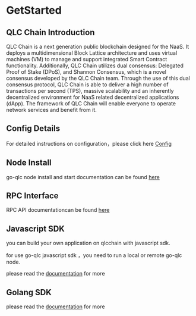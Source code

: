 # GetStarted

## QLC Chain Introduction

QLC Chain is a next generation public blockchain designed for the NaaS. It deploys a multidimensional Block Lattice architecture and uses virtual machines (VM) to manage and support integrated Smart Contract functionality. Additionally, QLC Chain utilizes dual consensus: Delegated Proof of Stake (DPoS), and Shannon Consensus, which is a novel consensus developed by the QLC Chain team. Through the use of this dual consensus protocol, QLC Chain is able to deliver a high number of transactions per second (TPS), massive scalability and an inherently decentralized environment for NaaS related decentralized applications (dApp). The framework of QLC Chain will enable everyone to operate network services and benefit from it.

## Config Details

For detailed instructions on configuration，please click here [Config](<https://qlcchain.github.io/tutorial/node/config.html>)

## Node Install

go-qlc node install and start documentation can be found [here](https://qlcchain.github.io/tutorial/node/install.html)

## RPC Interface

RPC API documentationcan be found [here](<https://qlcchain.github.io/api/rpc/>)

## Javascript SDK

you can build your own application on qlcchain with javascript sdk.

for use go-qlc javascript sdk ，you need to run a local or remote go-qlc node.

please read the [documentation](<https://qlcchain.github.io/api/qlcjs/>) for more

## Golang SDK

please read the [documentation](<https://qlcchain.github.io/api/qlcgo/>) for more

